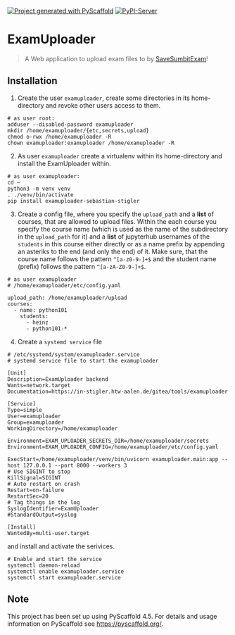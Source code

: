 [![Project generated with PyScaffold](https://img.shields.io/badge/-PyScaffold-005CA0?logo=pyscaffold)](https://pyscaffold.org/)
[![PyPI-Server](https://img.shields.io/pypi/v/examuploader-sebastian-stigler.svg)](https://pypi.org/project/examuploader-sebastian-stigler/)



# ExamUploader

> A Web application to upload exam files to by [SaveSumbitExam](https://pypi.org/project/savesubmitexam-sebastian-stigler/)!

## Installation

1.  Create the user `examuploader`, create some directories in its
    home-directory and revoke other users access to them.

``` {.}
# as user root:
adduser --disabled-password examuploader
mkdir /home/examuploader/{etc,secrets,upload}
chmod o-rwx /home/examuploader -R
chown examuploader:examuploader /home/examuploader -R
```

2.  As user `examuploader` create a virtualenv within its home-directory
    and install the ExamUploader within.

``` {.}
# as user examuploader:
cd ~
python3 -m venv venv
. ./venv/bin/activate
pip install examuploader-sebastian-stigler
```

3.  Create a config file, where you specify the `upload_path` and a
    **list** of courses, that are allowed to upload files. Within the
    each course you specify the course name (which is used as the name
    of the subdirectory in the `upload_path` for it) and a **list** of
    jupyterhub usernames of the `students` in this course either
    directly or as a name prefix by appending an asteriks to the end
    (and only the end) of it. Make sure, that the course name follows
    the pattern `^[a-z0-9-]+$` and the student name (prefix) follows the
    pattern `^[a-zA-Z0-9-]+$`.

``` {.}
# as user examuploader
# /home/examuploader/etc/config.yaml

upload_path: /home/examuploader/upload
courses:
  - name: python101
    students:
      - heinz
      - python101-*
```

4.  Create a `systemd service` file

``` {.}
# /etc/systemd/system/examuploader.service
# systemd service file to start the examuploader

[Unit]
Description=ExamUploader backend
Wants=network.target
Documentation=https://in-stigler.htw-aalen.de/gitea/tools/examuploader

[Service]
Type=simple
User=examuploader
Group=examuploader
WorkingDirectory=/home/examuploader

Environment=EXAM_UPLOADER_SECRETS_DIR=/home/examuploader/secrets
Environment=EXAM_UPLOADER_CONFIG=/home/examuploader/etc/config.yaml

ExecStart=/home/examuploader/venv/bin/uvicorn examuploader.main:app --host 127.0.0.1 --port 8000 --workers 3
# Use SIGINT to stop
KillSignal=SIGINT
# Auto restart on crash
Restart=on-failure
RestartSec=20
# Tag things in the log
SyslogIdentifier=ExamUploader
#StandardOutput=syslog

[Install]
WantedBy=multi-user.target
```

and install and activate the serivices.

``` {.}
# Enable and start the service
systemctl daemon-reload
systemctl enable examuploader.service
systemctl start examuploader.service
```

## Note 

This project has been set up using PyScaffold 4.5. For details and usage
information on PyScaffold see <https://pyscaffold.org/>.
